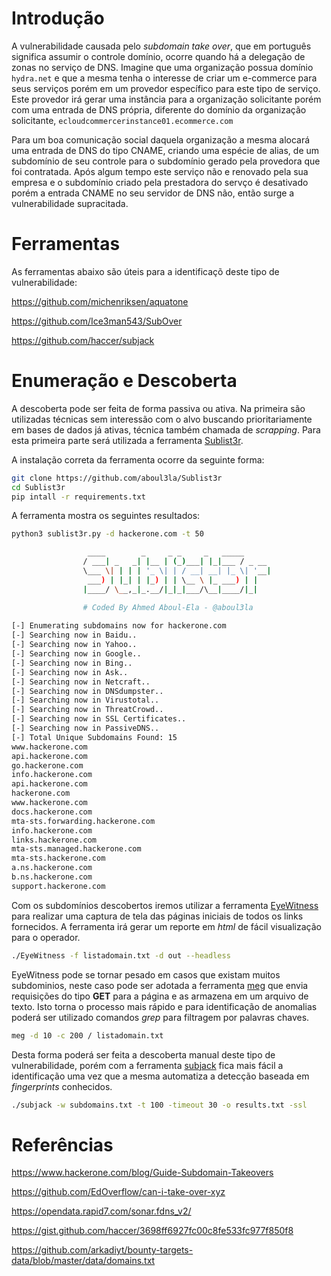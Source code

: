 # Introdução

A vulnerabilidade causada pelo *subdomain take over*, que em português significa assumir o controle domínio, ocorre quando há a delegação de zonas no serviço de DNS. Imagine que uma organização possua domínio ```hydra.net``` e que a mesma tenha o interesse de criar um e-commerce para seus serviços porém em um provedor específico para este tipo de serviço. Este provedor irá gerar uma instância para a organização solicitante porém com uma entrada de DNS própria, diferente do domínio da organização solicitante, ```ecloudcommercerinstance01.ecommerce.com```

Para um boa comunicação social daquela organização a mesma alocará uma entrada de DNS do tipo CNAME, criando uma espécie de alias, de um subdomínio de seu controle para o subdomínio gerado pela provedora que foi contratada. Após algum tempo este serviço não e renovado pela sua empresa e o subdomínio criado pela prestadora do servço é desativado porém a entrada CNAME no seu servidor de DNS não, então surge a vulnerabilidade supracitada.

# Ferramentas

As ferramentas abaixo são úteis para a identificaçõ deste tipo de vulnerabilidade:

https://github.com/michenriksen/aquatone

https://github.com/Ice3man543/SubOver

https://github.com/haccer/subjack

# Enumeração e Descoberta

A descoberta pode ser feita de forma passiva ou ativa. Na primeira são utilizadas técnicas sem interessão com o alvo buscando prioritariamente em bases de dados já ativas, técnica também chamada de *scrapping*. Para esta primeira parte será utilizada a ferramenta [Sublist3r](https://github.com/aboul3la/Sublist3r).

A instalação correta da ferramenta ocorre da seguinte forma:

```bash
git clone https://github.com/aboul3la/Sublist3r
cd Sublist3r
pip intall -r requirements.txt
```

A ferramenta mostra os seguintes resultados:

```bash
python3 sublist3r.py -d hackerone.com -t 50

                 ____        _     _ _     _   _____
                / ___| _   _| |__ | (_)___| |_|___ / _ __
                \___ \| | | | '_ \| | / __| __| |_ \| '__|
                 ___) | |_| | |_) | | \__ \ |_ ___) | |
                |____/ \__,_|_.__/|_|_|___/\__|____/|_|

                # Coded By Ahmed Aboul-Ela - @aboul3la
    
[-] Enumerating subdomains now for hackerone.com
[-] Searching now in Baidu..
[-] Searching now in Yahoo..
[-] Searching now in Google..
[-] Searching now in Bing..
[-] Searching now in Ask..
[-] Searching now in Netcraft..
[-] Searching now in DNSdumpster..
[-] Searching now in Virustotal..
[-] Searching now in ThreatCrowd..
[-] Searching now in SSL Certificates..
[-] Searching now in PassiveDNS..
[-] Total Unique Subdomains Found: 15
www.hackerone.com
api.hackerone.com
go.hackerone.com
info.hackerone.com
api.hackerone.com
hackerone.com
www.hackerone.com
docs.hackerone.com
mta-sts.forwarding.hackerone.com
info.hackerone.com
links.hackerone.com
mta-sts.managed.hackerone.com
mta-sts.hackerone.com
a.ns.hackerone.com
b.ns.hackerone.com
support.hackerone.com
```
Com os subdomínios descobertos iremos utilizar a ferramenta [EyeWitness](https://github.com/FortyNorthSecurity/EyeWitness) para realizar uma captura de tela das páginas iniciais de todos os links fornecidos. A ferramenta irá gerar um reporte em *html* de fácil visualização para o operador.

```bash
./EyeWitness -f listadomain.txt -d out --headless
```

EyeWitness pode se tornar pesado em casos que existam muitos subdominios, neste caso pode ser adotada a ferramenta [meg](https://github.com/tomnomnom/meg) que envia requisições do tipo **GET** para a página e as armazena em um arquivo de texto. Isto torna o processo mais rápido e para identificação de anomalias poderá ser utilizado comandos *grep* para filtragem por palavras chaves.

```bash
meg -d 10 -c 200 / listadomain.txt
```
Desta forma poderá ser feita a descoberta manual deste tipo de vulnerabilidade, porém com a ferramenta [subjack](https://github.com/haccer/subjack) fica mais fácil a identificação uma vez que a mesma automatiza a detecção baseada em *fingerprints* conhecidos.

```bash
./subjack -w subdomains.txt -t 100 -timeout 30 -o results.txt -ssl
```

# Referências

https://www.hackerone.com/blog/Guide-Subdomain-Takeovers

https://github.com/EdOverflow/can-i-take-over-xyz

https://opendata.rapid7.com/sonar.fdns_v2/

https://gist.github.com/haccer/3698ff6927fc00c8fe533fc977f850f8

https://github.com/arkadiyt/bounty-targets-data/blob/master/data/domains.txt
